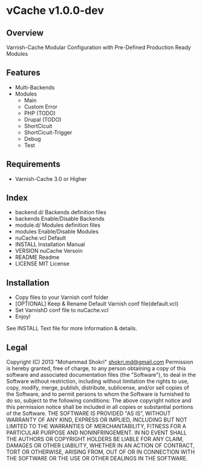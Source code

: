 &nu;Cache v1.0.0-dev
====================

Overview
--------
Varnish-Cache Modular Configuration
with Pre-Defined Production Ready Modules


Features
--------
* Multi-Backends
* Modules
    * Main
    * Custom Error
    * PHP (TODO)
    * Drupal (TODO)
    * ShortCicuit
    * ShortCicuit-Trigger
    * Debug
    * Test

Requirements
------------
* Varnish-Cache 3.0 or Higher

Index
-----
* backend.d/        Backends definition files
* backends          Enable/Disable Backends
* module.d/         Modules definition files
* modules           Enable/Disable Modules
* nuCache.vcl       Default
* INSTALL           Installation Manual
* VERSION           nuCache Versoin
* README            Readme
* LICENSE           MIT License

Installation
------------
* Copy files to your Varnish conf folder
* [OPTIONAL] Keep & Rename Default Varnish conf file(default.vcl)
* Set VarnishD conf file to nuCache.vcl
* Enjoy!

See INSTALL Text file for more Information & details.

Legal
-----
Copyright (C) 2013 "Mohammad Shokri" <shokri.md@gmail.com>
Permission is hereby granted, free of charge, to any person obtaining a copy of this software and associated documentation files (the "Software"), to deal in the Software without restriction, including without limitation the rights to use, copy, modify, merge, publish, distribute, sublicense, and/or sell copies of the Software, and to permit persons to whom the Software is furnished to do so, subject to the following conditions:
The above copyright notice and this permission notice shall be included in all copies or substantial portions of the Software.
THE SOFTWARE IS PROVIDED "AS IS", WITHOUT WARRANTY OF ANY KIND, EXPRESS OR IMPLIED, INCLUDING BUT NOT LIMITED TO THE WARRANTIES OF MERCHANTABILITY, FITNESS FOR A PARTICULAR PURPOSE AND NONINFRINGEMENT. IN NO EVENT SHALL THE AUTHORS OR COPYRIGHT HOLDERS BE LIABLE FOR ANY CLAIM, DAMAGES OR OTHER LIABILITY, WHETHER IN AN ACTION OF CONTRACT, TORT OR OTHERWISE, ARISING FROM, OUT OF OR IN CONNECTION WITH THE SOFTWARE OR THE USE OR OTHER DEALINGS IN THE SOFTWARE.



